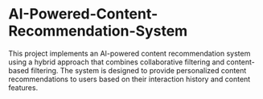 # AI-Powered-Content-Recommendation-System
This project implements an AI-powered content recommendation system using a hybrid approach that combines collaborative filtering and content-based filtering. The system is designed to provide personalized content recommendations to users based on their interaction history and content features.
